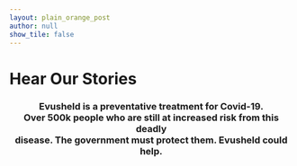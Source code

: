 ```yaml
---
layout: plain_orange_post
author: null
show_tile: false
---
```


<h1>Hear Our Stories</h1>

<h3><center>Evusheld is a preventative treatment for Covid-19. <br> Over 500k people who are still at increased risk from this deadly <br> disease. The government must protect them. Evusheld could help.</center></h3>

